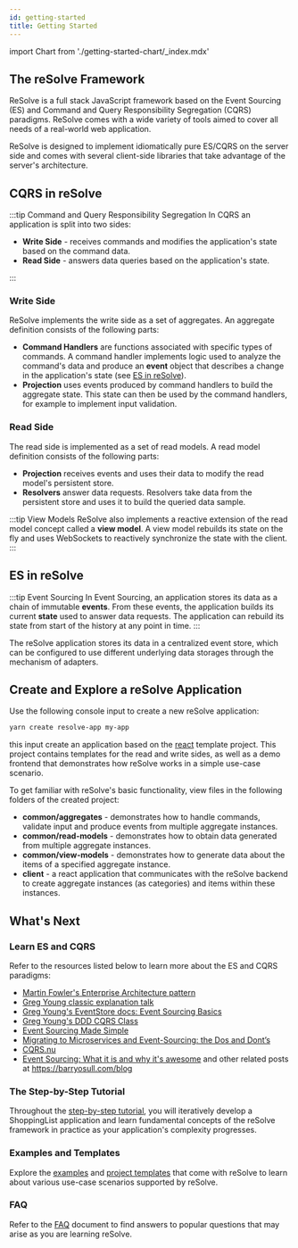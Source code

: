 ```yaml
---
id: getting-started
title: Getting Started
---
```


import Chart from './getting-started-chart/\_index.mdx'

## The reSolve Framework

ReSolve is a full stack JavaScript framework based on the Event Sourcing (ES) and Command and Query Responsibility Segregation (CQRS) paradigms. ReSolve comes with a wide variety of tools aimed to cover all needs of a real-world web application.

ReSolve is designed to implement idiomatically pure ES/CQRS on the server side and comes with several client-side libraries that take advantage of the server's architecture.

<Chart />


## CQRS in reSolve

:::tip Command and Query Responsibility Segregation
In CQRS an application is split into two sides:

- **Write Side** - receives commands and modifies the application's state based on the command data.
- **Read Side** - answers data queries based on the application's state.

:::

### Write Side

ReSolve implements the write side as a set of aggregates. An aggregate definition consists of the following parts:

- **Command Handlers** are functions associated with specific types of commands. A command handler implements logic used to analyze the command's data and produce an **event** object that describes a change in the application's state (see [ES in reSolve](#es-in-resolve)).
- **Projection** uses events produced by command handlers to build the aggregate state. This state can then be used by the command handlers, for example to implement input validation.

### Read Side

The read side is implemented as a set of read models. A read model definition consists of the following parts:

- **Projection** receives events and uses their data to modify the read model's persistent store.
- **Resolvers** answer data requests. Resolvers take data from the persistent store and uses it to build the queried data sample.

:::tip View Models
ReSolve also implements a reactive extension of the read model concept called a **view model**. A view model rebuilds its state on the fly and uses WebSockets to reactively synchronize the state with the client.
:::

## ES in reSolve

:::tip Event Sourcing
In Event Sourcing, an application stores its data as a chain of immutable **events**. From these events, the application builds its current **state** used to answer data requests. The application can rebuild its state from start of the history at any point in time.
:::

The reSolve application stores its data in a centralized event store, which can be configured to use different underlying data storages through the mechanism of adapters.

## Create and Explore a reSolve Application

Use the following console input to create a new reSolve application:

```sh
yarn create resolve-app my-app
```

this input create an application based on the [react](https://github.com/reimagined/resolve/tree/dev/templates/js/react) template project. This project contains templates for the read and write sides, as well as a demo frontend that demonstrates how reSolve works in a simple use-case scenario.

To get familiar with reSolve's basic functionality, view files in the following folders of the created project:

- **common/aggregates** - demonstrates how to handle commands, validate input and produce events from multiple aggregate instances.
- **common/read-models** - demonstrates how to obtain data generated from multiple aggregate instances.
- **common/view-models** - demonstrates how to generate data about the items of a specified aggregate instance.
- **client** - a react application that communicates with the reSolve backend to create aggregate instances (as categories) and items within these instances.

## What's Next

### Learn ES and CQRS

Refer to the resources listed below to learn more about the ES and CQRS paradigms:

- [Martin Fowler's Enterprise Architecture pattern](https://martinfowler.com/eaaDev/EventSourcing.html)
- [Greg Young classic explanation talk](https://www.youtube.com/watch?v=8JKjvY4etTY)
- [Greg Young's EventStore docs: Event Sourcing Basics](https://eventstore.org/docs/event-sourcing-basics/index.html)
- [Greg Young's DDD CQRS Class](https://www.youtube.com/watch?v=whCk1Q87_ZI)
- [Event Sourcing Made Simple](https://kickstarter.engineering/event-sourcing-made-simple-4a2625113224)
- [Migrating to Microservices and Event-Sourcing: the Dos and Dont’s](https://hackernoon.com/migrating-to-microservices-and-event-sourcing-the-dos-and-donts-195153c7487d)
- [CQRS.nu](http://www.cqrs.nu)
- [Event Sourcing: What it is and why it's awesome](https://barryosull.com/blog/event-sourcing-what-it-is-and-why-it-s-awesome) and other related posts at https://barryosull.com/blog

### The Step-by-Step Tutorial

Throughout the [step-by-step tutorial](tutorial.md), you will iteratively develop a ShoppingList application and learn fundamental concepts of the reSolve framework in practice as your application's complexity progresses.

### Examples and Templates

Explore the [examples](https://github.com/reimagined/resolve/tree/dev/examples) and [project templates](https://github.com/reimagined/resolve/tree/dev/templates) that come with reSolve to learn about various use-case scenarios supported by reSolve.

### FAQ

Refer to the [FAQ](faq.md) document to find answers to popular questions that may arise as you are learning reSolve.
